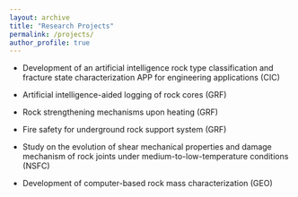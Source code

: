 ```yaml
---
layout: archive
title: "Research Projects"
permalink: /projects/
author_profile: true
---
```


* Development of an artificial intelligence rock type classification and fracture state characterization APP for
  engineering applications (CIC)

* Artificial intelligence-aided logging of rock cores (GRF)

* Rock strengthening mechanisms upon heating (GRF)

* Fire safety for underground rock support system (GRF)

* Study on the evolution of shear mechanical properties and damage mechanism of rock joints under
  medium-to-low-temperature conditions (NSFC)

* Development of computer-based rock mass characterization (GEO)
